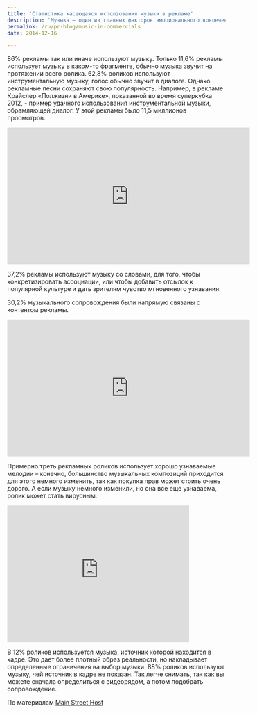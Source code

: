 ```yaml
---
title: 'Статистика касающаяся исползования музыки в рекламе'
description: 'Музыка – один из главных факторов эмоционального вовлечения аудитории в рекламное сообщение. Она создает фон, на котором разворачиваются события визуального ряда и звучат реплики.'
permalink: /ru/pr-blog/music-in-commercials
date: 2014-12-16

---
```


86% рекламы так или иначе используют музыку. Только 11,6% рекламы использует музыку в каком-то фрагменте, обычно музыка звучит на протяжении всего ролика. 62,8% роликов используют инструментальную музыку, голос обычно звучит в диалоге. Однако рекламные песни сохраняют свою популярность. Например, в рекламе Крайслер «Полжизни в Америке», показанной во время суперкубка 2012, - пример удачного использования инструментальной музыки, обрамляющей диалог. У этой рекламы было 11,5 миллионов просмотров.

<iframe width="560" height="315" src="https://www.youtube.com/embed/FIVjCghMo2E" frameborder="0" allowfullscreen></iframe>

37,2% рекламы используют музыку со словами, для того, чтобы  конкретизировать ассоциации, или чтобы добавить отсылок к популярной культуре и дать зрителям чувство мгновенного узнавания.

30,2% музыкального сопровождения были напрямую связаны с контентом рекламы.

<iframe width="560" height="315" src="https://www.youtube.com/embed/XFsZ6BO4LU0" frameborder="0" allowfullscreen></iframe>

Примерно  треть рекламных роликов использует хорошо узнаваемые мелодии – конечно, большинство музыкальных композиций приходится для этого немного изменить, так как покупка прав может стоить очень дорого. А если музыку немного изменили, но она все еще узнаваема, ролик может стать вирусным.

<iframe width="420" height="315" src="https://www.youtube.com/embed/_MuYLiFClb0" frameborder="0" allowfullscreen></iframe>

В 12% роликов используется музыка, источник которой находится в кадре. Это дает более плотный образ реальности, но накладывает определенные ограничения на выбор музыки. 88% роликов используют музыку, чей источник в кадре не показан. Так легче снимать, так как вы можете сначала определиться с видеорядом, а потом подобрать сопровождение.

По материалам <a href="https://blog.mainstreethost.com/what-role-does-music-play-in-the-most-viral-commercials#.VIlCRCusWfh">Main Street Host</a>

